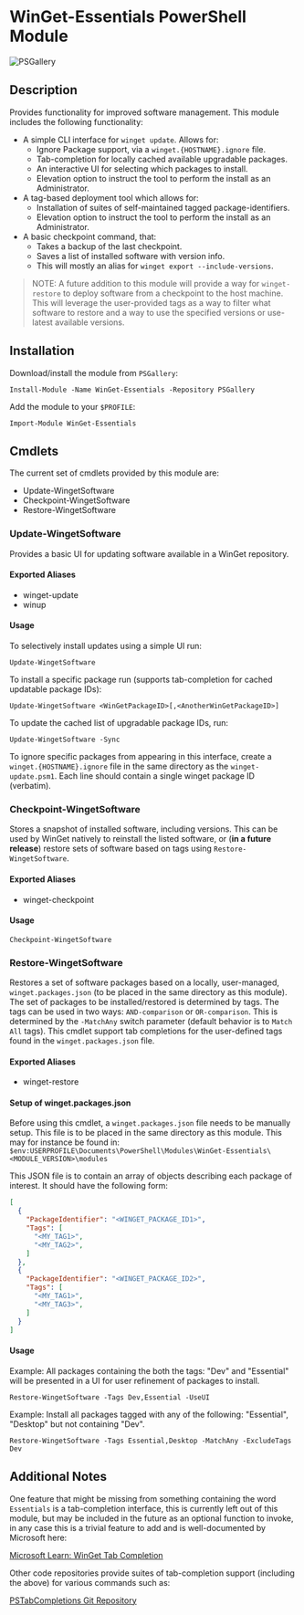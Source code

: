 # WinGet-Essentials PowerShell Module

![PSGallery](https://img.shields.io/powershellgallery/p/WinGet-Essentials)

## Description

Provides functionality for improved software management. This module includes
the following functionality:

* A simple CLI interface for `winget update`. Allows for:
  * Ignore Package support, via a `winget.{HOSTNAME}.ignore` file.
  * Tab-completion for locally cached available upgradable packages.
  * An interactive UI for selecting which packages to install.
  * Elevation option to instruct the tool to perform the install as an Administrator.
* A tag-based deployment tool which allows for:
  * Installation of suites of self-maintained tagged package-identifiers.
  * Elevation option to instruct the tool to perform the install as an Administrator.
* A basic checkpoint command, that:
  * Takes a backup of the last checkpoint.
  * Saves a list of installed software with version info.
  * This will mostly an alias for `winget export --include-versions`.

> NOTE: A future addition to this module will provide a way for `winget-restore`
  to deploy software from a checkpoint to the host machine. This will leverage
  the user-provided tags as a way to filter what software to restore and a
  way to use the specified versions or use-latest available versions.

## Installation

Download/install the module from `PSGallery`:

```pwsh
Install-Module -Name WinGet-Essentials -Repository PSGallery
```

Add the module to your `$PROFILE`:

```pwsh
Import-Module WinGet-Essentials
```

## Cmdlets

The current set of cmdlets provided by this module are:

* Update-WingetSoftware
* Checkpoint-WingetSoftware
* Restore-WingetSoftware

### Update-WingetSoftware

Provides a basic UI for updating software available in a WinGet repository.

#### Exported Aliases

* winget-update
* winup

#### Usage

To selectively install updates using a simple UI run:

```pwsh
Update-WingetSoftware
```

To install a specific package run (supports tab-completion for cached updatable package IDs):

```pwsh
Update-WingetSoftware <WinGetPackageID>[,<AnotherWinGetPackageID>]
```

To update the cached list of upgradable package IDs, run:

```pwsh
Update-WingetSoftware -Sync
```

To ignore specific packages from appearing in this interface, create a
`winget.{HOSTNAME}.ignore` file in the same directory as the `winget-update.psm1`.
Each line should contain a single winget package ID (verbatim).

### Checkpoint-WingetSoftware

Stores a snapshot of installed software, including versions. This can be used
by WinGet natively to reinstall the listed software, or (__in a future release__)
restore sets of software based on tags using `Restore-WingetSoftware`.

#### Exported Aliases

* winget-checkpoint

#### Usage

```pwsh
Checkpoint-WingetSoftware
```

### Restore-WingetSoftware

Restores a set of software packages based on a locally, user-managed,
`winget.packages.json` (to be placed in the same directory as this module).
The set of packages to be installed/restored is determined by tags. The tags
can be used in two ways: `AND-comparison` or `OR-comparison`. This is determined
by the `-MatchAny` switch parameter (default behavior is to `Match All` tags).
This cmdlet support tab completions for the user-defined tags found in the
`winget.packages.json` file.

#### Exported Aliases

* winget-restore

#### Setup of winget.packages.json

Before using this cmdlet, a `winget.packages.json` file needs to be manually
setup. This file is to be placed in the same directory as this module. This may
for instance be found in:
`$env:USERPROFILE\Documents\PowerShell\Modules\WinGet-Essentials\<MODULE_VERSION>\modules`

This JSON file is to contain an array of objects describing each package of
interest. It should have the following form:

```json
[
  {
    "PackageIdentifier": "<WINGET_PACKAGE_ID1>",
    "Tags": [
      "<MY_TAG1>",
      "<MY_TAG2>",
    ]
  },
  {
    "PackageIdentifier": "<WINGET_PACKAGE_ID2>",
    "Tags": [
      "<MY_TAG1>",
      "<MY_TAG3>",
    ]
  }
]
```

#### Usage

Example: All packages containing the both the tags: "Dev" and "Essential" will
be presented in a UI for user refinement of packages to install.

```pwsh
Restore-WingetSoftware -Tags Dev,Essential -UseUI
```

Example: Install all packages tagged with any of the following: "Essential",
"Desktop" but not containing "Dev".

```pwsh
Restore-WingetSoftware -Tags Essential,Desktop -MatchAny -ExcludeTags Dev
```

## Additional Notes

One feature that might be missing from something containing the word `Essentials`
is a tab-completion interface, this is currently left out of this module, but
may be included in the future as an optional function to invoke, in any case
this is a trivial feature to add and is well-documented by Microsoft here:

[Microsoft Learn: WinGet Tab Completion](https://learn.microsoft.com/en-us/windows/package-manager/winget/tab-completion)

Other code repositories provide suites of tab-completion support (including the above)
for various commands such as:

[PSTabCompletions Git Repository](https://github.com/jjcarrier/PSTabCompletions)
